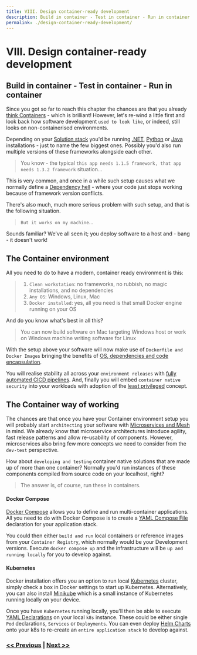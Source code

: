 ```yaml
---
title: VIII. Design container-ready development
description: Build in container - Test in container - Run in container
permalink: ./design-container-ready-development/
---
```


# VIII. Design container-ready development

## Build in container - Test in container - Run in container

Since you got so far to reach this chapter the chances are that you already [think Containers](start-thinking-containers.md) - which is brilliant! However, let's re-wind a little first and look back how software development `used to look like`, or indeed, still looks on non-containerised environments.

Depending on your [Solution stack](https://en.wikipedia.org/wiki/Solution_stack) you'd be running [.NET](https://dotnet.microsoft.com/), [Python](https://www.python.org/) or [Java](https://www.java.com/en/) installations - just to name the few biggest ones. Possibly you'd also run multiple versions of these frameworks alongside each other.

> You know - the typical `this app needs 1.1.5 framework, that app needs 1.3.2 framework` situation...

This is very common, and once in a while such setup causes what we normally define a [Dependency hell](https://en.wikipedia.org/wiki/Dependency_hell) - where your code just stops working because of framework version conflicts.

There's also much, much more serious problem with such setup, and that is the following situation.

> `But it works on my machine`... 

Sounds familiar? We've all seen it; you deploy software to a host and - bang - it doesn't work!

## The Container environment

All you need to do to have a modern, container ready environment is this:

> 1. `Clean workstation`: no frameworks, no rubbish, no magic installations, and no dependencies
> 2. `Any OS`: Windows, Linux, Mac
> 3. `Docker installed`: yes, all you need is that small Docker engine running on your OS

And do you know what's best in all this?

> You can now build software on Mac targeting Windows host or work on Windows machine writing software for Linux

With the setup above your software will now make use of `Dockerfile and Docker Images` bringing the benefits of [OS, dependencies and code encapsulation](start-thinking-containers.md).

You will realise stability all across your `environment releases` with [fully automated CICD pipelines](start-early-with-cicd-and-automation.md). And, finally you will embed `container native security` into your workloads with adoption of the [least privileged](embed-least-privileged-approach.md) concept.

## The Container way of working

The chances are that once you have your Container environment setup you will probably start `architecting` your software with [Microservices and Mesh](adopt-mesh-app-and-service-architecture.md) in mind. We already know that microservice architectures introduce agility, fast release patterns and allow re-usability of components. However, microservices also bring few more concepts we need to consider from the `dev-test` perspective.

How about `developing and testing` container native solutions that are made up of more than one container? Normally you'd run instances of these components compiled from source code on your localhost, right?

> The answer is, of course, run these in containers.

#### Docker Compose

[Docker Compose](https://docs.docker.com/compose/) allows you to define and run multi-container applications. All you need to do with Docker Compose is to create a [YAML Compose File](https://docs.docker.com/compose/compose-file/) declaration for your application stack.

You could then either `build and run` local containers or reference images from your `Container Registry`, which normally would be your Development versions. Execute `docker compose up` and the infrastructure will be `up and running locally` for you to develop against.

#### Kubernetes

Docker installation offers you an option to run local [Kubernetes](https://kubernetes.io/) cluster, simply check a box in Docker settings to start up Kubernetes. Alternatively, you can also install [Minikube](https://minikube.sigs.k8s.io) which is a small instance of Kubernetes running locally on your device.

Once you have `Kubernetes` running locally, you'll then be able to execute [YAML Declarations](https://kubernetes.io/docs/concepts/overview/working-with-objects/kubernetes-objects/) on your local `k8s` instance. These could be either single `Pod` declarations, `Services` or `Deployments`. You can even deploy [Helm Charts](https://helm.sh/) onto your k8s to  re-create an `entire application stack` to develop against.

### [<< Previous](cloud-first-strategy-is-the-theme-of-the-day.md) | [Next >>](api-lifecycle-management-is-the-future.md)

